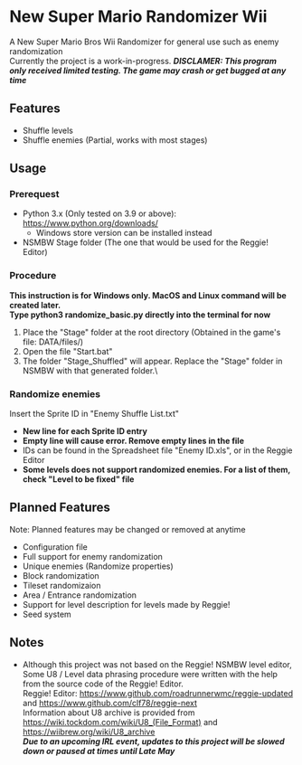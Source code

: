 # New Super Mario Randomizer Wii
 A New Super Mario Bros Wii Randomizer for general use such as enemy randomization\
 Currently the project is a work-in-progress.
***DISCLAMER: This program only received limited testing. The game may crash or get bugged at any time***

## Features
- Shuffle levels
- Shuffle enemies (Partial, works with most stages)

## Usage
 ### Prerequest
 - Python 3.x (Only tested on 3.9 or above): https://www.python.org/downloads/ 
   - Windows store version can be installed instead
 - NSMBW Stage folder (The one that would be used for the Reggie! Editor)
 ### Procedure
 **This instruction is for Windows only. MacOS and Linux command will be created later.** \
 **Type python3 randomize_basic.py directly into the terminal for now**
 1. Place the "Stage" folder at the root directory (Obtained in the game's file: DATA/files/)
 2. Open the file "Start.bat"
 3. The folder "Stage_Shuffled" will appear. Replace the "Stage" folder in NSMBW with that generated folder.\
 ### Randomize enemies
 Insert the Sprite ID in "Enemy Shuffle List.txt"
 - **New line for each Sprite ID entry**
 - **Empty line will cause error. Remove empty lines in the file**
 - IDs can be found in the Spreadsheet file "Enemy ID.xls", or in the Reggie Editor
 - **Some levels does not support randomized enemies. For a list of them, check "Level to be fixed" file**

## Planned Features
Note: Planned features may be changed or removed at anytime
- Configuration file
- Full support for enemy randomization
- Unique enemies (Randomize properties)
- Block randomization
- Tileset randomizaion
- Area / Entrance randomization
- Support for level description for levels made by Reggie!
- Seed system

## Notes
 - Although this project was not based on the Reggie! NSMBW level editor,
 Some U8 / Level data phrasing procedure were written with the help from the source code of the Reggie! Editor. \
Reggie! Editor: https://www.github.com/roadrunnerwmc/reggie-updated and https://www.github.com/clf78/reggie-next \
Information about U8 archive is provided from https://wiki.tockdom.com/wiki/U8_(File_Format) and https://wiibrew.org/wiki/U8_archive \
 ***Due to an upcoming IRL event, updates to this project will be slowed down or paused at times until Late May***
